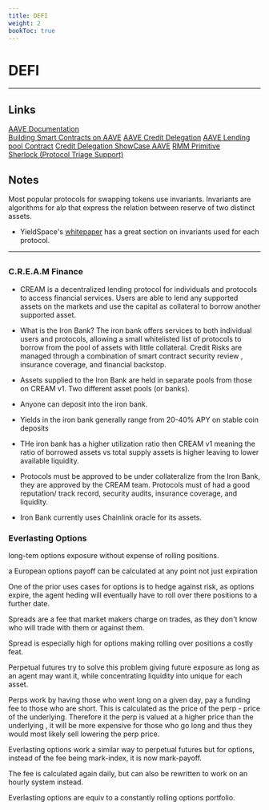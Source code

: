 ```yaml
---
title: DEFI
weight: 2
bookToc: true
---
```

# DEFI
---
## Links
[AAVE Documentation](https://docs.aave.com/developers/)  
[Building Smart Contracts on AAVE](https://www.chainshot.com/learn/aave) 
[AAVE Credit Delegation](https://docs.aave.com/developers/v/1.0/developing-on-aave/the-protocol/credit-delegation ) 
[AAVE Lending pool Contract](https://docs.aave.com/developers/the-core-protocol/lendingpool )
[Credit Delegation ShowCase AAVE](https://showcase.ethglobal.co/marketmake/aave-credit-delegation)
[RMM Primitive ](https://primitive.mirror.xyz/Audtl29HY_rnhN4E2LwnP7-zjDcDGAyXZ4h3QpDeajg)  
[Sherlock  (Protocol Triage Support)](https://www.sherlock.xyz/)
## Notes
Most popular protocols for swapping tokens use invariants. Invariants are algorithms for alp that express the relation between reserve of two distinct assets. 
- YieldSpace's [whitepaper](https://yield.is/YieldSpace.pdf) has a great section on invariants used for each protocol. 
---
##


### C.R.E.A.M Finance
- CREAM is a decentralized lending protocol for individuals and protocols to access financial services.  Users are able to lend any supported assets on the markets and use the capital as collateral to borrow another supported asset. 

- What is the Iron Bank? The iron bank offers services to both individual users and protocols, allowing a small whitelisted list of protocols to borrow from the pool of assets with little collateral.  Credit Risks are managed through a combination of smart contract security review , insurance coverage, and financial backstop.

- Assets supplied to the Iron Bank are held in separate pools from those on CREAM v1. Two different asset pools (or banks).

- Anyone can deposit into the iron bank. 

- Yields in the iron bank generally range from 20-40% APY on stable coin deposits

- THe iron bank has a higher utilization ratio then CREAM v1 meaning the ratio of borrowed assets vs total supply assets is higher leaving to lower available liquidity. 

- Protocols must be approved to be under collateralize from the Iron Bank, they are approved by the CREAM team. Protocols must of had a good reputation/ track record, security audits, insurance coverage, and liquidity. 

- Iron Bank currently uses Chainlink oracle for its assets.


### Everlasting Options

long-tem options exposure without expense of rolling positions.

a European options payoff can be calculated at any point not just expiration

One of the prior uses cases for options is to hedge against risk, as options expire, the agent heding will eventually have to roll over there positions to a further date. 

Spreads are a fee that market makers charge on trades, as they don't know who will trade with them or against them. 

Spread is especially high for options making rolling over positions a costly feat. 


Perpetual futures try to solve this problem giving future exposure as long as an agent may want it, while concentrating liquidity into unique for each asset. 

Perps work by having those who went long on a given day, pay a funding fee to those who are short. This is calculated as the price of the perp - price of the underlying. Therefore it the perp is valued at a higher price than the underlying , it will be more expensive for those who go long and thus they would most likely sell lowering the perp price. 

Everlasting options work a similar way to perpetual futures but for options, instead of the fee being mark-index, it is now mark-payoff. 

The fee is calculated again daily, but can also be rewritten to work on an hourly system instead.

Everlasting options are equiv to a constantly rolling options portfolio. 